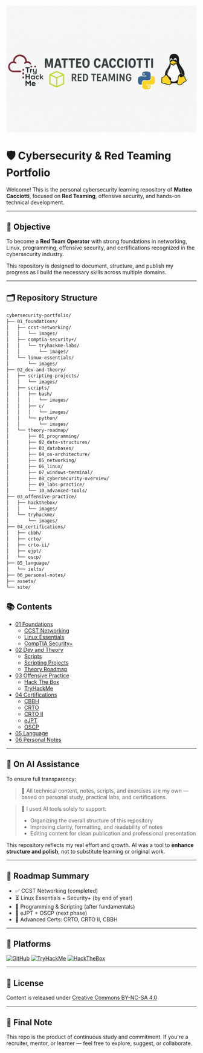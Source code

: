 ![Banner](assets/banner.png)

# 🛡️ Cybersecurity & Red Teaming Portfolio

Welcome! This is the personal cybersecurity learning repository of **Matteo Cacciotti**, focused on **Red Teaming**, offensive security, and hands-on technical development.

---

## 🎯 Objective

To become a **Red Team Operator** with strong foundations in networking, Linux, programming, offensive security, and certifications recognized in the cybersecurity industry.

This repository is designed to document, structure, and publish my progress as I build the necessary skills across multiple domains.

---

## 🗂️ Repository Structure

```
cybersecurity-portfolio/
├── 01_foundations/
│   ├── ccst-networking/
│   │   └── images/
│   ├── comptia-security+/
│   │   └── tryhackme-labs/
│   │       └── images/
│   └── linux-essentials/
│       └── images/
├── 02_dev-and-theory/
│   ├── scripting-projects/
│   │   └── images/
│   ├── scripts/
│   │   ├── bash/
│   │   │   └── images/
│   │   ├── c/
│   │   │   └── images/
│   │   └── python/
│   │       └── images/
│   └── theory-roadmap/
│       ├── 01_programming/
│       ├── 02_data-structures/
│       ├── 03_databases/
│       ├── 04_os-architecture/
│       ├── 05_networking/
│       ├── 06_linux/
│       ├── 07_windows-terminal/
│       ├── 08_cybersecurity-overview/
│       ├── 09_labs-practice/
│       └── 10_advanced-tools/
├── 03_offensive-practice/
│   ├── hackthebox/
│   │   └── images/
│   └── tryhackme/
│       └── images/
├── 04_certifications/
│   ├── cbbh/
│   ├── crto/
│   ├── crto-ii/
│   ├── ejpt/
│   └── oscp/
├── 05_language/
│   └── ielts/
├── 06_personal-notes/
├── assets/
└── site/
```

## 📚 Contents

- [01 Foundations](./01_foundations/README.md)
  - [CCST Networking](./01_foundations/ccst-networking/README.md)
  - [Linux Essentials](./01_foundations/linux-essentials/README.md)
  - [CompTIA Security+](./01_foundations/comptia-security+/README.md)
- [02 Dev and Theory](./02_dev-and-theory/README.md)
  - [Scripts](./02_dev-and-theory/scripts/README.md)
  - [Scripting Projects](./02_dev-and-theory/scripting-projects/README.md)
  - [Theory Roadmap](./02_dev-and-theory/theory-roadmap/README.md)
- [03 Offensive Practice](./03_offensive-practice/README.md)
  - [Hack The Box](./03_offensive-practice/hackthebox/README.md)
  - [TryHackMe](./03_offensive-practice/tryhackme/README.md)
- [04 Certifications](./04_certifications/README.md)
  - [CBBH](./04_certifications/cbbh/README.md)
  - [CRTO](./04_certifications/crto/README.md)
  - [CRTO II](./04_certifications/crto-ii/README.md)
  - [eJPT](./04_certifications/ejpt/README.md)
  - [OSCP](./04_certifications/oscp/README.md)
- [05 Language](./05_language/ielts/README.md)
- [06 Personal Notes](./06_personal-notes/README.md)
---

## 📌 On AI Assistance

To ensure full transparency:

> 🧠 All technical content, notes, scripts, and exercises are my own —
> based on personal study, practical labs, and certifications.

> 🤖 I used AI tools solely to support:
> - Organizing the overall structure of this repository
> - Improving clarity, formatting, and readability of notes
> - Editing content for clean publication and professional presentation

This repository reflects my real effort and growth. AI was a tool to **enhance structure and polish**, not to substitute learning or original work.

---

## 🧭 Roadmap Summary

- ✅ CCST Networking (completed)
- ⏳ Linux Essentials + Security+ (by end of year)
- 🔁 Programming & Scripting (after fundamentals)
- 🚀 eJPT + OSCP (next phase)
- 🎯 Advanced Certs: CRTO, CRTO II, CBBH

---

## 🔗 Platforms

[![GitHub](https://img.shields.io/badge/GitHub-MatteoCacciotti-black?logo=github)](https://github.com/)
[![TryHackMe](https://img.shields.io/badge/TryHackMe-In%20Progress-red?logo=tryhackme)](https://tryhackme.com/)
[![HackTheBox](https://img.shields.io/badge/HackTheBox-Future-green?logo=hackthebox)](https://www.hackthebox.com/)

---

## 📜 License

Content is released under [Creative Commons BY-NC-SA 4.0](https://creativecommons.org/licenses/by-nc-sa/4.0/)

---

## 🙏 Final Note

This repo is the product of continuous study and commitment.
If you're a recruiter, mentor, or learner — feel free to explore, suggest, or collaborate.

